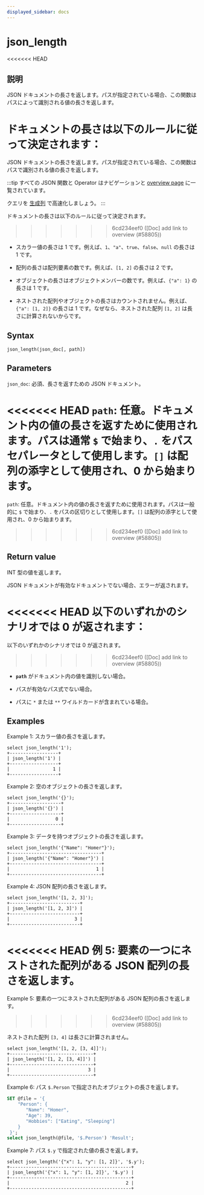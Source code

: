 ```yaml
---
displayed_sidebar: docs
---
```


# json_length

<<<<<<< HEAD
## 説明

JSON ドキュメントの長さを返します。パスが指定されている場合、この関数はパスによって識別される値の長さを返します。

ドキュメントの長さは以下のルールに従って決定されます：
=======
JSON ドキュメントの長さを返します。パスが指定されている場合、この関数はパスで識別される値の長さを返します。

:::tip
すべての JSON 関数と Operator はナビゲーションと [overview page](../overview-of-json-functions-and-operators.md) に一覧されています。

クエリを [生成列](../../../sql-statements/generated_columns.md) で高速化しましょう。
:::

ドキュメントの長さは以下のルールに従って決定されます。
>>>>>>> 6cd234eef0 ([Doc] add link to overview (#58805))

- スカラー値の長さは 1 です。例えば、`1`、`"a"`、`true`、`false`、`null` の長さは 1 です。

- 配列の長さは配列要素の数です。例えば、`[1, 2]` の長さは 2 です。

- オブジェクトの長さはオブジェクトメンバーの数です。例えば、`{"a": 1}` の長さは 1 です。

- ネストされた配列やオブジェクトの長さはカウントされません。例えば、`{"a": [1, 2]}` の長さは 1 です。なぜなら、ネストされた配列 `[1, 2]` は長さに計算されないからです。

## Syntax

```Haskell
json_length(json_doc[, path])
```

## Parameters

`json_doc`: 必須、長さを返すための JSON ドキュメント。

<<<<<<< HEAD
`path`: 任意。ドキュメント内の値の長さを返すために使用されます。パスは通常 `$` で始まり、`.` をパスセパレータとして使用します。`[]` は配列の添字として使用され、0 から始まります。
=======
`path`: 任意。ドキュメント内の値の長さを返すために使用されます。パスは一般的に `$` で始まり、`.` をパスの区切りとして使用します。`[]` は配列の添字として使用され、0 から始まります。
>>>>>>> 6cd234eef0 ([Doc] add link to overview (#58805))

## Return value

INT 型の値を返します。

JSON ドキュメントが有効なドキュメントでない場合、エラーが返されます。

<<<<<<< HEAD
以下のいずれかのシナリオでは 0 が返されます：
=======
以下のいずれかのシナリオでは 0 が返されます。
>>>>>>> 6cd234eef0 ([Doc] add link to overview (#58805))

- **`path`** がドキュメント内の値を識別しない場合。

- パスが有効なパス式でない場合。

- パスに `*` または `**` ワイルドカードが含まれている場合。

## Examples

Example 1: スカラー値の長さを返します。

```Plain
select json_length('1');
+------------------+
| json_length('1') |
+------------------+
|                1 |
+------------------+
```

Example 2: 空のオブジェクトの長さを返します。

```Plain
select json_length('{}');
+-------------------+
| json_length('{}') |
+-------------------+
|                 0 |
+-------------------+
```

Example 3: データを持つオブジェクトの長さを返します。

```Plain
select json_length('{"Name": "Homer"}');
+----------------------------------+
| json_length('{"Name": "Homer"}') |
+----------------------------------+
|                                1 |
+----------------------------------+
```

Example 4: JSON 配列の長さを返します。

```plain text
select json_length('[1, 2, 3]');
+--------------------------+
| json_length('[1, 2, 3]') |
+--------------------------+
|                        3 |
+--------------------------+
```

<<<<<<< HEAD
例 5: 要素の一つにネストされた配列がある JSON 配列の長さを返します。
=======
Example 5: 要素の一つにネストされた配列がある JSON 配列の長さを返します。
>>>>>>> 6cd234eef0 ([Doc] add link to overview (#58805))

ネストされた配列 `[3, 4]` は長さに計算されません。

```plain text
select json_length('[1, 2, [3, 4]]');
+-------------------------------+
| json_length('[1, 2, [3, 4]]') |
+-------------------------------+
|                             3 |
+-------------------------------+
```

Example 6: パス `$.Person` で指定されたオブジェクトの長さを返します。

```SQL
SET @file = '{  
    "Person": {    
       "Name": "Homer", 
       "Age": 39,
       "Hobbies": ["Eating", "Sleeping"]  
    }
 }';
select json_length(@file, '$.Person') 'Result';
```

Example 7: パス `$.y` で指定された値の長さを返します。

```plain text
select json_length('{"x": 1, "y": [1, 2]}', '$.y');
+---------------------------------------------+
| json_length('{"x": 1, "y": [1, 2]}', '$.y') |
+---------------------------------------------+
|                                           2 |
+---------------------------------------------+
```